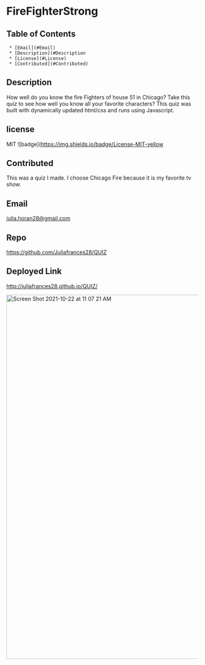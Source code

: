 
  # FireFighterStrong

   ## Table of Contents
     * [Email](#Email)
     * [Description](#Description   
     * [License](#License)
     * [Contributed](#Contributed)
     
  ## Description
  How well do you know the fire Fighters of house 51 in Chicago? Take this quiz to see how well you know all your favorite  characters? This quiz was built with dynamically updated html/css and runs using Javascript. 

  ## license 
   MIT
  ![badge](https://img.shields.io/badge/License-MIT-yellow

  ## Contributed
  This was a quiz I made. I choose Chicago Fire because it is my favorite tv show.  

  ## Email 
  julia.horan28@gmail.com
  
  ## Repo
  https://github.com/Juliafrances28/QUIZ
  
  ## Deployed Link 
  http://juliafrances28.github.io/QUIZ/
  


  <img width="954" alt="Screen Shot 2021-10-22 at 11 07 21 AM" src="https://user-images.githubusercontent.com/67694214/138478637-d62e6bcb-a6e6-4607-b680-2f677d022a76.png">
